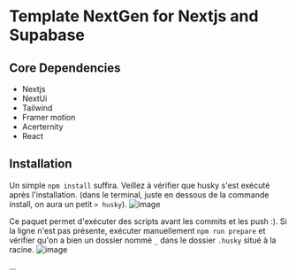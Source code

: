 # Template NextGen for Nextjs and Supabase

## Core Dependencies

- Nextjs
- NextUi
- Tailwind
- Framer motion
- Acerternity
- React

## Installation

Un simple `npm install` suffira. Veillez à vérifier que husky s'est exécuté après l'installation. (dans le terminal, juste en dessous de la commande install, on aura un petit `> husky`).
![image](https://github.com/user-attachments/assets/72edb531-0970-4eb6-98d5-04168a36a65d)

Ce paquet permet d'exécuter des scripts avant les commits et les push :). 
Si la ligne n'est pas présente, exécuter manuellement `npm run prepare` et vérifier qu'on a bien un dossier nommé `_` dans le dossier `.husky` situé à la racine.
![image](https://github.com/user-attachments/assets/97d4c7bb-88b1-43dc-93f2-980fd3e4dbd3)

...
